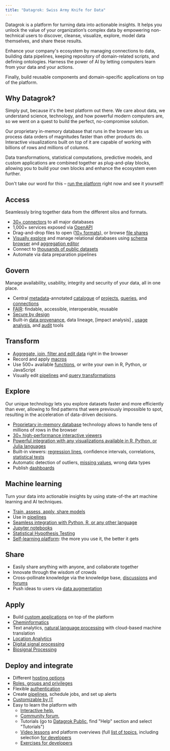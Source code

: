 ```yaml
---
title: "Datagrok: Swiss Army Knife for Data"
---
```



Datagrok is a platform for turning data into actionable insights. It helps you unlock the value of your organization’s
complex data by empowering non-technical users to discover, cleanse, visualize, explore, model data themselves, and
share these results.

Enhance your company's ecosystem by managing connections to data, building data pipelines, keeping repository of
domain-related scripts, and defining ontologies. Harness the power of AI by letting computers learn from your data and
your actions.

Finally, build reusable components and domain-specific applications on top of the platform.

## Why Datagrok?

Simply put, because it's the best platform out there. We care about data, we understand science, technology, and how
powerful modern computers are, so we went on a quest to build the perfect, no-compromise solution.

Our proprietary in-memory database that runs in the browser lets us process data orders of magnitudes faster than other
products do. Interactive visualizations built on top of it are capable of working with billions of rows and millions of
columns.

Data transformations, statistical computations, predictive models, and custom applications are combined together as
plug-and-play blocks, allowing you to build your own blocks and enhance the ecosystem even further.

Don't take our word for this – [run the platform](https://public.datagrok.ai/) right now and see it yourself!

## Access

Seamlessly bring together data from the different silos and formats.

* [30+ connectors](access/access.md#data-connection) to all major databases
* 1,000+ services exposed via [OpenAPI](access/open-api.md)
* Drag-and-drop files to open ([10+ formats](access/databases/connectors/connectors.md)), or
  browse [file shares](https://public.datagrok.ai/files)
* [Visually explore](access/databases/databases.mdx#database-manager) and manage relational databases
  using [schema browser](access/databases/databases.mdx#schema-browser)
  and [aggregation editor](access/databases/databases.mdx#aggregation-editor)
* Connect to [thousands of public datasets](access/public-datasets.md)
* Automate via data preparation pipelines

## Govern

Manage availability, usability, integrity and security of your data, all in one place.

* Central [metadata](catalog/metadata.md)-annotated [catalogue](https://public.datagrok.ai/)
  of [projects](https://public.datagrok.ai/projects), [queries](https://public.datagrok.ai/queries),
  and [connections](https://public.datagrok.ai/connect)
* [FAIR](catalog/fair.md): findable, accessible, interoperable, reusable
* [Secure by design](govern/security.md)
* Built-in [data provenance](govern/data-provenance.md), data lineage, [impact analysis]
  , [usage analysis](govern/usage-analysis.md), and [audit](govern/audit.md) tools

## Transform

* [Aggregate, join, filter and edit data](transform/transform.md) right in the browser
* Record and apply [macros](datagrok/navigation/navigation.md#recording-macros)
* Use 500+ available [functions](datagrok/concepts/functions/functions.md), or write your own in R, Python, or JavaScript
* Visually edit [pipelines](transform/job-editor.md)
  and [query transformations](transform/recipe-editor.md)

## Explore

Our unique technology lets you explore datasets faster and more efficiently than ever, allowing to find patterns that
were previously impossible to spot, resulting in the acceleration of data-driven decisions.

* [Proprietary in-memory database](develop/under-the-hood/performance.md) technology allows to handle tens of millions of rows
  in the browser
* [30+ high-performance interactive viewers](visualize/viewers/viewers.md)
* [Powerful integration with any visualizations available in R, Python, or Julia languages](visualize/viewers/scripting-viewer.md)
* Built-in viewers: [regression lines](visualize/viewers/scatter-plot.md), confidence intervals,
  correlations, [statistical tests](datagrok/solutions/domains/data-science.md)
* Automatic detection of outliers, [missing values](transform/missing-values-imputation.md), wrong data types
* Publish [dashboards](./visualize/dashboard.md)

## Machine learning

Turn your data into actionable insights by using state-of-the art machine learning and AI techniques.

* [Train, assess, apply, share models](learn/learn.md)
* Use in [pipelines](transform/job-editor.md)
* [Seamless integration with Python, R, or any other language](compute/scripting.md)
* [Jupyter notebooks](compute/jupyter-notebook.md)
* [Statistical Hypothesis Testing](datagrok/solutions/domains/data-science.md)
* [Self-learning platform](learn/self-learning-platform.md): the more you use it, the better it gets

## Share

* Easily share anything with anyone, and collaborate together
* Innovate through the wisdom of crowds
* Cross-pollinate knowledge via the knowledge base, [discussions](collaborate/chat.md)
  and [forums](collaborate/forum.md)
* Push ideas to users via [data augmentation](explore/data-augmentation/data-augmentation.md)

## Apply

* Build [custom applications](develop/how-to/build-an-app.md) on top of the platform
* [Cheminformatics](datagrok/solutions/domains/chem/chem.md)
* Text analytics, [natural language processing](https://github.com/datagrok-ai/public/tree/master/packages/NLP)
  with cloud-based machine translation
* [Location Analytics](https://github.com/datagrok-ai/public/tree/master/packages/Leaflet)
* [Digital signal processing](https://github.com/datagrok-ai/public/tree/master/packages/DSP)
* [Biosignal Processing](https://github.com/datagrok-ai/public/tree/master/packages/BioSignals)

## Deploy and integrate

* Different [hosting options](deploy/hosting-options.md)
* [Roles, groups and privileges](govern/security.md)
* Flexible [authentication](govern/authentication.md)
* Create [pipelines](transform/job-editor.md), schedule jobs, and set up alerts
* [Customizable by IT](datagrok/solutions/enterprise/it-customizations.md)
* Easy to learn the platform with
  * [Interactive help](datagrok/navigation/navigation.md#help),
  * [Community forum](https://community.datagrok.ai/),
  * Tutorials (go to [Datagrok Public](https://public.datagrok.ai/), find "Help" section and select "Tutorials")
  * [Video lessons](resources/video-lessons.md) and platform overviews (full [list of topics](resources/video-contents.md), including
      selection [for developers](develop/onboarding/getting-started.md#6-videos)
  * [Exercises for developers](develop/onboarding/exercises.md)
